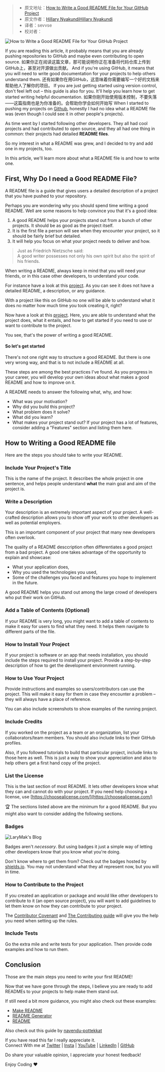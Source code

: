 > -  原文地址：[How to Write a Good README File for Your GitHub Project](https://www.freecodecamp.org/news/how-to-write-a-good-readme-file/)
> -  原文作者：[Hillary NyakundiHillary Nyakundi](https://www.freecodecamp.org/news/author/larymak/)
> -  译者：sevvse
> -  校对者：

![How to Write a Good README File for Your GitHub Project](https://www.freecodecamp.org/news/content/images/size/w2000/2021/04/uide-to-writting-a-good-readme-file--1-.png)

If you are reading this article, it probably means that you are already pushing repositories to GitHub and maybe even contributing to open source.
如果你正在阅读这篇文章，那可能说明你正在准备将代码仓库上传到GitHub上，甚至对开源做出贡献。
And if you're using GitHub, it means that you will need to write good documentation for your projects to help others understand them.
还有如果你在用GitHub，这意味着你需要编写一个好的文档来帮助他人了解你的项目。
If you are just getting started using version control, don't feel left out – this guide is also for you. It'll help you learn how to get started writing helpful documentation.
如果你刚开始使用版本控制，不要失落——这篇指南也是为你准备的。会帮助你学会如何开始写
When I started to pushing my projects on [Github](https://github.com/larymak), honestly I had no idea what a README file was (even though I could see it in other people's projects).

As time went by I started following other developers. They all had cool projects and had contributed to open source, and they all had one thing in common: their projects had detailed **README files**.

So my interest in what a README was grew, and I decided to try and add one in my projects, too.

In this article, we'll learn more about what a README file is and how to write one.

## First, Why Do I need a Good README File?

A README file is a guide that gives users a detailed description of a project that you have pushed to your repository.

Perhaps you are wondering why you should spend time writing a good README. Well are some reasons to help convince you that it's a good idea:

1.  A good README helps your projects stand out from a bunch of other projects. It should be as good as the project itself.
2.  It is the first file a person will see when they encounter your project, so it should be fairly brief but detailed.
3.  It will help you focus on what your project needs to deliver and how.

> Just as Friedrich Nietzsche said:  
> A good writer possesses not only his own spirit but also the spirit of his friends.

When writing a README, always keep in mind that you will need your friends, or in this case other developers, to understand your code.

For instance have a look at this [project](https://github.com/larymak/GitIntro). As you can see it does not have a detailed README, a description, or any guidance.

With a project like this on GitHub no one will be able to understand what it does no matter how much time you took creating it, right?

Now have a look at this [project](https://github.com/larymak/Html-Css-Recap). Here, you are able to understand what the project does, what it entails, and how to get started if you need to use or want to contribute to the project.

You see, that's the power of writing a good README.

#### So let's get started

There's not one right way to structure a good README. But there is one very wrong way, and that is to not include a README at all.

These steps are among the best practices I've found. As you progress in your career, you will develop your own ideas about what makes a good README and how to improve on it.

A README needs to answer the following what, why, and how:

-   What was your motivation?
-   Why did you build this project?
-   What problem does it solve?
-   What did you learn?
-   What makes your project stand out? If your project has a lot of features, consider adding a "Features" section and listing them here.

## How to Writing a Good README file

Here are the steps you should take to write your README.

### Include Your Project's Title

This is the name of the project. It describes the whole project in one sentence, and helps people understand **what** the main goal and aim of the project is.

### Write a Description

Your description is an extremely important aspect of your project. A well-crafted description allows you to show off your work to other developers as well as potential employers.

This is an important component of your project that many new developers often overlook.

The quality of a README desccription often differentiates a good project from a bad project. A good one takes advantage of the opportunity to explain and showcase:

-   What your application does,
-   Why you used the technologies you used,
-   Some of the challenges you faced and features you hope to implement in the future.

A good README helps you stand out among the large crowd of developers who put their work on GitHub.

### Add a Table of Contents (Optional)

If your README is very long, you might want to add a table of contents to make it easy for users to find what they need. It helps them navigate to different parts of the file.

### How to Install Your Project

If your project is software or an app that needs installation, you should include the steps required to install your project. Provide a step-by-step description of how to get the development environment running.

### How to Use Your Project

Provide instructions and examples so users/contributors can use the project. This will make it easy for them in case they encounter a problem – they will always have a place of reference.

You can also include screenshots to show examples of the running project.

### Include Credits

If you worked on the project as a team or an organization, list your collaborators/team members. You should also include links to their GitHub profiles.

Also, if you followed tutorials to build that particular project, include links to those here as well. This is just a way to show your appreciation and also to help others get a first hand copy of the project.

### List the License

This is the last section of most README. It lets other developers know what they can and cannot do with your project. If you need help choosing a license, use [https://choosealicense.com/](https://choosealicense.com/)

🏆 The sections listed above are the minimum for a good README. But you might also want to consider adding the following sections.

### Badges

![LaryMak's Blog](https://img.shields.io/badge/LaryMak's%20Blog-Follow%20Me-blue)

Badges aren't _necessary_. But using badges it just a simple way of letting other developers know that you know what you're doing.

Don't know where to get them from? Check out the badges hosted by [shields.io](https://shields.io/). You may not understand what they all represent now, but you will in time.

### How to Contribute to the Project

If you created an application or package and would like other developers to contribute to it (an open source project), you will want to add guidelines to let them know on how they can contribute to your project.

The [Contributor Covenant](https://www.contributor-covenant.org/) and [The Contributing guide](https://docs.github.com/en/communities/setting-up-your-project-for-healthy-contributions/setting-guidelines-for-repository-contributors) will give you the help you need when setting up the rules.

### Include Tests

Go the extra mile and write tests for your application. Then provide code examples and how to run them.

## Conclusion

Those are the main steps you need to write your first README!

Now that we have gone through the steps, I believe you are ready to add READMEs to your projects to help make them stand out.

If still need a bit more guidance, you might also check out these examples:

-   [Make README](https://www.makeareadme.com/)
-   [README Generator](https://rahuldkjain.github.io/gh-profile-readme-generator/)
-   [README](https://github.com/kefranabg/readme-md-generator)

Also check out this guide by [navendu-pottekkat](https://github.com/navendu-pottekkat/awesome-readme/blob/master/README-template.md)

If you have read this far I really appreciate it.  
Connect With me at [Twitter](https://twitter.com/larymak1) | [Insta](https://www.instagram.com/nextgencoders/) | [YouTube](https://www.youtube.com/channel/UCrT1ARRZfLOuf6nc_97eXEg) | [LinkedIn](https://www.linkedin.com/in/hillary-nyakundi-3a64b11ab/) | [GitHub](https://github.com/larymak)

Do share your valuable opinion, I appreciate your honest feedback!

Enjoy Coding ❤
